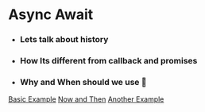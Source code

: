 # Async Await

- ### Lets talk about history 
- ### How Its different from callback and promises
- ### Why and When should we use 🤔

[Basic Example](slide_1.md)
[Now and Then](slide_2.md)
[Another Example](slide_3.md)